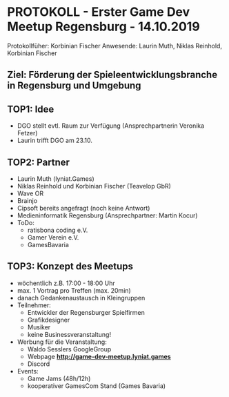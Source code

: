 # PROTOKOLL - Erster Game Dev Meetup Regensburg - 14.10.2019
Protokollfüher: Korbinian Fischer
Anwesende: Laurin Muth, Niklas Reinhold, Korbinian Fischer

## Ziel: Förderung der Spieleentwicklungsbranche in Regensburg und Umgebung

## TOP1: Idee
  - DGO stellt evtl. Raum zur Verfügung (Ansprechpartnerin Veronika Fetzer)
  - Laurin trifft DGO am 23.10.

## TOP2: Partner
  - Laurin Muth (lyniat.Games)
  - Niklas Reinhold und Korbinian Fischer (Teavelop GbR)
  - Wave OR
  - Brainjo
  - Cipsoft bereits angefragt (noch keine Antwort)
  - Medieninformatik Regensburg (Ansprechpartner: Martin Kocur)
  - ToDo:
    - ratisbona coding e.V.
    - Gamer Verein e.V.
    - GamesBavaria

## TOP3: Konzept des Meetups
  - wöchentlich z.B. 17:00 - 18:00 Uhr
  - max. 1 Vortrag pro Treffen (max. 20min)
  - danach Gedankenaustausch in Kleingruppen
  - Teilnehmer:
    - Entwickler der Regensburger Spielfirmen
    - Grafikdesigner
    - Musiker
    - keine Businessveranstaltung!
  - Werbung für die Veranstaltung:
    - Waldo Sesslers GoogleGroup
    - Webpage __http://game-dev-meetup.lyniat.games__
    - Discord
  - Events:
    - Game Jams (48h/12h)
    - kooperativer GamesCom Stand (Games Bavaria)
